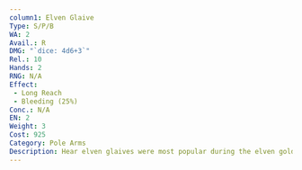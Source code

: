 ```yaml
---
column1: Elven Glaive
Type: S/P/B
WA: 2
Avail.: R
DMG: "`dice: 4d6+3`"
Rel.: 10
Hands: 2
RNG: N/A
Effect:
 - Long Reach
 - Bleeding (25%)
Conc.: N/A
EN: 2
Weight: 3
Cost: 925
Category: Pole Arms
Description: Hear elven glaives were most popular during the elven golden age before the humans arrived. Guess they were guard weapons at the palaces. Tall poles with swooping razor-sharp blades at the top. My guess is, now that most elves in the North are hidin’ out, they can’t afford to carry big weapons like that.
---
```

